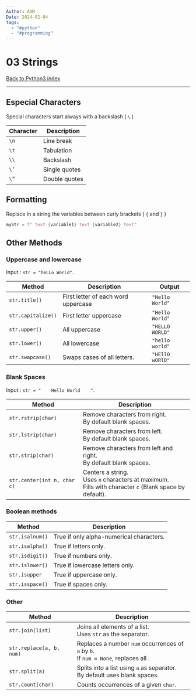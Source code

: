 ```yaml
---
Author: AAM
Date: 2024-02-04
tags:
  - "#python"
  - "#programming"
---
```

# 03 Strings

[Back to Python3 index](../PYTHON.md)

---

## Especial Characters

Special characters start always with a backslash ( `\` )

| Character | Description    |
|-----------|----------------|
| `\n`      | Line break     |
| `\t`      | Tabulation     |
| `\\`      | Backslash      |
| `\’`      | Single quotes  |
| `\”`      | Double quotes  |

## Formatting

Replace in a string the variables between curly brackets ( `{` and `}` )

```python
myStr = f" text {variable1} text {variable2} text"
```

## Other Methods

### Uppercase and lowercase

Input :  `str = "heLLo WorLd"`.

| Method | Description | Output |
| ---- | ---- | ---- |
| ``str.title()`` | First letter of each word uppercase | ``"Hello World"`` |
| ``str.capitalize()`` | First letter uppercase | ``"Hello World"`` |
| ``str.upper()`` | All uppercase | ``"HELLO WORLD"`` |
| ``str.lower()`` | All lowercase | ``"hello world"`` |
| `str.swapcase()` | Swaps cases of all letters. | `"HEllO wORlD"` |

### Blank Spaces

Input :  `str = "    Hello World    "`.

| Method | Description |
| ---- | ---- |
| `str.rstrip(char)` | Remove characters from right.<br>By default blank spaces. |
| `str.lstrip(char)` | Remove characters from left.<br>By default blank spaces. |
| `str.strip(char)` | Remove characters from left and right.<br>By default blank spaces. |
| `str.center(int n, char c)` | Centers a string.<br>Uses `n` characters at maximum.<br>Fills with character `c` (Blank space by default).<br> |

### Boolean methods

| Method | Description |
| ---- | ---- |
| `str.isalnum()` | True if only alpha-numerical characters. |
| `str.isalpha()` | True if  letters only. |
| `str.isdigit()` | True if numbers only. |
| `str.islower()` | True if lowercase letters only. |
| `str.isupper` | True if uppercase only. |
| `str.isspace()` | True if spaces only. |

### Other
| Method | Description |
| ---- | ---- |
| `str.join(list)` | Joins all elements of a list.<br>Uses `str` as the separator. |
| `str.replace(a, b, num)` | Replaces a number `num` occurrences of `a` by `b`.<br>If `num = None`, replaces all . |
| `str.split(a)` | Splits into a list using `a` as separator.<br>By default uses blank spaces. |
| `str.count(char)` | Counts occurrences of a given `char`. |

